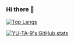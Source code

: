 ### Hi there 👋

[![Top Langs](https://github-readme-stats.vercel.app/api/top-langs/?username=YU-TA-9&layout=compact&theme=dark)](https://github.com/anuraghazra/github-readme-stats)

[![YU-TA-9's GitHub stats](https://github-readme-stats.vercel.app/api?username=YU-TA-9&theme=dark&show_icons=true)](https://github.com/anuraghazra/github-readme-stats)

<!--
**YU-TA-9/YU-TA-9** is a ✨ _special_ ✨ repository because its `README.md` (this file) appears on your GitHub profile.

Here are some ideas to get you started:

- 🔭 I’m currently working on ...
- 🌱 I’m currently learning ...
- 👯 I’m looking to collaborate on ...
- 🤔 I’m looking for help with ...
- 💬 Ask me about ...
- 📫 How to reach me: ...
- 😄 Pronouns: ...
- ⚡ Fun fact: ...
-->
